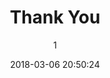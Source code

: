 ---
index: 4669
title: "Thank You"
subtitle: ""
author: 1
date: "2018-03-06 20:50:24"
date_gmt: "2018-03-06 18:50:24"
excerpt: ""
content: "<h2>ArtKids Thanks You <span class=\"has-text-calm is-size-4\"> for helping us out</span></h2>\r\n<p>Allow us to thank you for your contribution. We are dependent on the hard work & effort of our partners, and the gifts and contributions of the generous of heart.</p>"
status: "publish"
comment_status: "closed"
name: "thank-you"
modified: "2019-11-17 20:43:24"
modified_gmt: "2019-11-17 18:43:24"
content_filtered: ""
parent: 4475
guid: "https://www.artkidsfoundation.org/?page_id=4669"
type: "page"
comment_count: 0
categories: []
tags: []
---
